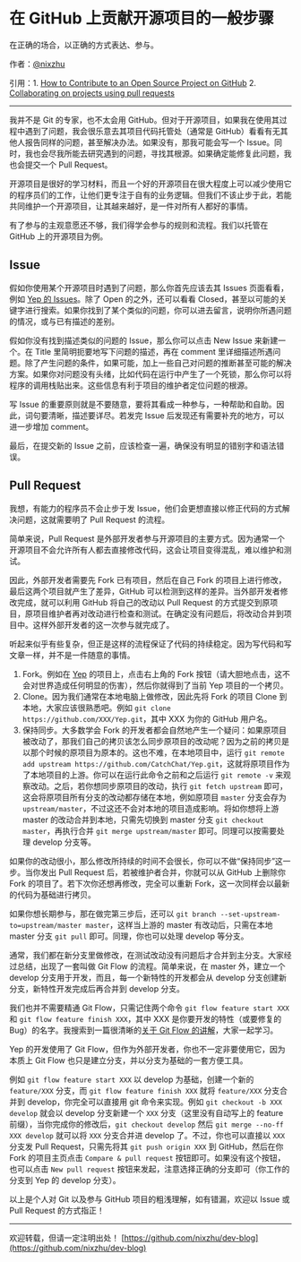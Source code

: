 
# 在 GitHub 上贡献开源项目的一般步骤

在正确的场合，以正确的方式表达、参与。

作者：[@nixzhu](https://twitter.com/nixzhu)

引用：1. [How to Contribute to an Open Source Project on GitHub](https://egghead.io/series/how-to-contribute-to-an-open-source-project-on-github) 2. [Collaborating on projects using pull requests](https://help.github.com/categories/collaborating-on-projects-using-pull-requests/)

---

我并不是 Git 的专家，也不太会用 GitHub。但对于开源项目，如果我在使用其过程中遇到了问题，我会很乐意去其项目代码托管处（通常是 GitHub）看看有无其他人报告同样的问题，甚至解决办法。如果没有，那我可能会写一个 Issue。同时，我也会尽我所能去研究遇到的问题，寻找其根源。如果确定能修复此问题，我也会提交一个 Pull Request。

开源项目是很好的学习材料，而且一个好的开源项目在很大程度上可以减少使用它的程序员们的工作，让他们更专注于自有的业务逻辑。但我们不该止步于此，若能共同维护一个开源项目，让其越来越好，是一件对所有人都好的事情。

有了参与的主观意愿还不够，我们得学会参与的规则和流程。我们以托管在 GitHub 上的开源项目为例。

## Issue

假如你使用某个开源项目时遇到了问题，那么你首先应该去其 Issues 页面看看，例如 [Yep 的 Issues](https://github.com/CatchChat/Yep/issues)。除了 Open 的之外，还可以看看 Closed，甚至以可能的关键字进行搜索。如果你找到了某个类似的问题，你可以进去留言，说明你所遇问题的情况，或与已有描述的差别。

假如你没有找到描述类似的问题的 Issue，那么你可以点击 New Issue 来新建一个。在 Title 里简明扼要地写下问题的描述，再在 comment 里详细描述所遇问题。除了产生问题的条件，如果可能，加上一些自己对问题的推断甚至可能的解决方案。如果你对问题没有头绪，比如代码在运行中产生了一个死锁，那么你可以将程序的调用栈贴出来。这些信息有利于项目的维护者定位问题的根源。

写 Issue 的重要原则就是不要随意，要将其看成一种参与，一种帮助和自助。因此，词句要清晰，描述要详尽。若发完 Issue 后发现还有需要补充的地方，可以进一步增加 comment。

最后，在提交新的 Issue 之前，应该检查一遍，确保没有明显的错别字和语法错误。

## Pull Request

我想，有能力的程序员不会止步于发 Issue，他们会更想直接以修正代码的方式解决问题，这就需要明了 Pull Request 的流程。

简单来说，Pull Request 是外部开发者参与开源项目的主要方式。因为通常一个开源项目不会允许所有人都去直接修改代码，这会让项目变得混乱，难以维护和测试。

因此，外部开发者需要先 Fork 已有项目，然后在自己 Fork 的项目上进行修改，最后这两个项目就产生了差异，GitHub 可以检测到这样的差异。当外部开发者修改完成，就可以利用 GitHub 将自己的改动以 Pull Request 的方式提交到原项目，原项目维护者再对改动进行检查和测试。在确定没有问题后，将改动合并到项目中。这样外部开发者的这一次参与就完成了。

听起来似乎有些复杂，但正是这样的流程保证了代码的持续稳定。因为写代码和写文章一样，并不是一件随意的事情。

1. Fork。例如在 [Yep](https://github.com/CatchChat/Yep) 的项目上，点击右上角的 Fork 按钮（请大胆地点击，这不会对世界造成任何明显的伤害），然后你就得到了当前 Yep 项目的一个拷贝。
2. Clone。因为我们通常在本地电脑上做修改，因此先将 Fork 的项目 Clone 到本地，大家应该很熟悉吧。例如 `git clone https://github.com/XXX/Yep.git`，其中 XXX 为你的 GitHub 用户名。
3. 保持同步。大多数学会 Fork 的开发者都会自然地产生一个疑问：如果原项目被改动了，那我们自己的拷贝该怎么同步原项目的改动呢？因为之前的拷贝是以那个时候的原项目为原本的。这也不难，在本地项目中，运行 `git remote add upstream https://github.com/CatchChat/Yep.git`，这就将原项目作为了本地项目的上游。你可以在运行此命令之前和之后运行 `git remote -v` 来观察改动。之后，若你想同步原项目的改动，执行 `git fetch upstream` 即可，这会将原项目所有分支的改动都存储在本地，例如原项目 `master` 分支会存为 `upstream/master`，不过这还不会对本地的项目造成影响。将如你想将上游 master 的改动合并到本地，只需先切换到 master 分支 `git checkout master`，再执行合并 `git merge upstream/master` 即可。同理可以按需要处理 develop 分支等。

如果你的改动很小，那么修改所持续的时间不会很长，你可以不做“保持同步”这一步。当你发出 Pull Request 后，若被维护者合并，你就可以从 GitHub 上删除你 Fork 的项目了。若下次你还想再修改，完全可以重新 Fork，这一次同样会以最新的代码为基础进行拷贝。

如果你想长期参与，那在做完第三步后，还可以 `git branch --set-upstream-to=upstream/master master`，这样当上游的 master 有改动后，只需在本地 master 分支 `git pull` 即可。同理，你也可以处理 develop 等分支。

通常，我们都在新分支里做修改，在测试改动没有问题后才合并到主分支。大家经过总结，出现了一套叫做 Git Flow 的流程。简单来说，在 master 外，建立一个 develop 分支用于开发，而且，每一个新特性的开发都会从 develop 分支创建新分支，新特性开发完成后再合并到 develop 分支。

我们也并不需要精通 Git Flow，只需记住两个命令 `git flow feature start XXX` 和 `git flow feature finish XXX`，其中 XXX 是你要开发的特性（或要修复的Bug）的名字。我搜索到一篇很清晰的[关于 Git Flow 的讲解](http://danielkummer.github.io/git-flow-cheatsheet/index.zh_CN.html)，大家一起学习。

Yep 的开发使用了 Git Flow，但作为外部开发者，你也不一定非要使用它，因为本质上 Git Flow 也只是建立分支，并以分支为基础的一套方便工具。

例如 `git flow feature start XXX` 以 develop 为基础，创建一个新的 `feature/XXX` 分支，而 `git flow feature finish XXX` 就将 `feature/XXX` 分支合并到 develop，你完全可以直接用 git 命令来实现。例如 `git checkout -b XXX develop` 就会以 develop 分支新建一个 `XXX` 分支（这里没有自动写上的 feature 前缀），当你完成你的修改后，`git checkout develop` 然后 `git merge --no-ff XXX develop` 就可以将 `XXX` 分支合并进 develop 了。不过，你也可以直接以 `XXX` 分支发 Pull Request，只需先将其 `git push origin XXX` 到 GitHub，然后在你 Fork 的项目主页点击 `Compare & pull request` 按钮即可。如果没有这个按钮，也可以点击 `New pull request` 按钮来发起，注意选择正确的分支即可（你工作的分支到 Yep 的 develop 分支）。

以上是个人对 Git 以及参与 GitHub 项目的粗浅理解，如有错漏，欢迎以 Issue 或 Pull Request 的方式指正！

---

欢迎转载，但请一定注明出处！ [https://github.com/nixzhu/dev-blog](https://github.com/nixzhu/dev-blog)
